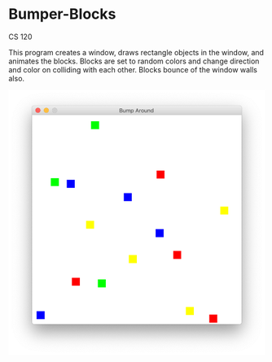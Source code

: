 # Bumper-Blocks
CS 120

This program creates a window, draws rectangle objects in the window, and animates the blocks. Blocks are set to random colors
and change direction and color on colliding with each other. Blocks bounce of the window walls also.

![Alt text](https://github.com/lor-ethan/Java-Courses/blob/master/CS%20120/Bumper%20Blocks/Bumper%20Blocks.png)
